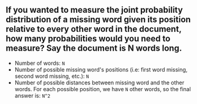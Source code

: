 ## If you wanted to measure the joint probability distribution of a missing word given its position relative to every other word in the document, how many probabilities would you need to measure? Say the document is N words long. 

- Number of words: `N`
- Number of possible missing word's positions (i.e: first word missing, second word missing, etc.): `N`
- Number of possible distances between missing word and the other words. For each possible position, we have `N` other words, so the final answer is: `N^2`